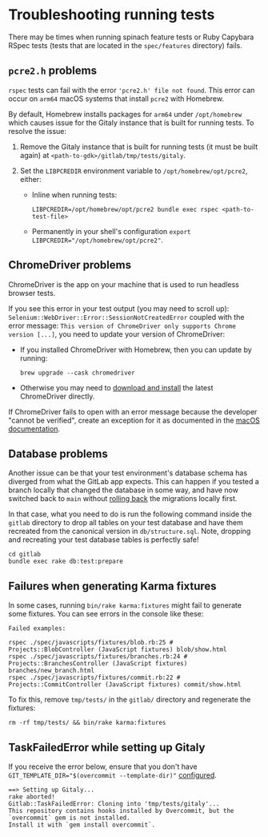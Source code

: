 # Troubleshooting running tests

There may be times when running spinach feature tests or Ruby Capybara RSpec
tests (tests that are located in the `spec/features` directory) fails.

## `pcre2.h` problems

`rspec` tests can fail with the error `'pcre2.h' file not found`. This error can occur on `arm64` macOS systems that
install `pcre2` with Homebrew.

By default, Homebrew installs packages for `arm64` under `/opt/homebrew` which causes issue for the Gitaly instance
that is built for running tests. To resolve the issue:

1. Remove the Gitaly instance that is built for running tests (it must be built again) at `<path-to-gdk>/gitlab/tmp/tests/gitaly`.
1. Set the `LIBPCREDIR` environment variable to `/opt/homebrew/opt/pcre2`, either:

   - Inline when running tests:

     ```shell
     LIBPCREDIR=/opt/homebrew/opt/pcre2 bundle exec rspec <path-to-test-file>
     ```

   - Permanently in your shell's configuration `export LIBPCREDIR="/opt/homebrew/opt/pcre2"`.

## ChromeDriver problems

ChromeDriver is the app on your machine that is used to run headless
browser tests.

If you see this error in your test output (you may need to scroll up): `Selenium::WebDriver::Error::SessionNotCreatedError`
coupled with the error message: `This version of ChromeDriver only supports Chrome version [...]`,
you need to update your version of ChromeDriver:

- If you installed ChromeDriver with Homebrew, then you can update by running:

  ```shell
  brew upgrade --cask chromedriver
  ```

- Otherwise you may need to [download and install](https://sites.google.com/chromium.org/driver)
  the latest ChromeDriver directly.

If ChromeDriver fails to open with an error message because the developer "cannot be verified",
create an exception for it as documented in the [macOS documentation](https://support.apple.com/en-gb/guide/mac-help/mh40616/mac).

## Database problems

Another issue can be that your test environment's database schema has
diverged from what the GitLab app expects. This can happen if you tested
a branch locally that changed the database in some way, and have now
switched back to `main` without
[rolling back](https://edgeguides.rubyonrails.org/active_record_migrations.html#rolling-back)
the migrations locally first.

In that case, what you need to do is run the following command inside
the `gitlab` directory to drop all tables on your test database and have
them recreated from the canonical version in `db/structure.sql`. Note,
dropping and recreating your test database tables is perfectly safe!

```shell
cd gitlab
bundle exec rake db:test:prepare
```

## Failures when generating Karma fixtures

In some cases, running `bin/rake karma:fixtures` might fail to generate some fixtures. You can see errors in the console like these:

```plaintext
Failed examples:

rspec ./spec/javascripts/fixtures/blob.rb:25 # Projects::BlobController (JavaScript fixtures) blob/show.html
rspec ./spec/javascripts/fixtures/branches.rb:24 # Projects::BranchesController (JavaScript fixtures) branches/new_branch.html
rspec ./spec/javascripts/fixtures/commit.rb:22 # Projects::CommitController (JavaScript fixtures) commit/show.html
```

To fix this, remove `tmp/tests/` in the `gitlab/` directory and regenerate the fixtures:

```shell
rm -rf tmp/tests/ && bin/rake karma:fixtures
```

## TaskFailedError while setting up Gitaly

If you receive the error below, ensure that you don't have
`GIT_TEMPLATE_DIR="$(overcommit --template-dir)"`
[configured](https://github.com/sds/overcommit#automatically-install-overcommit-hooks).

```plaintext
==> Setting up Gitaly...
rake aborted!
Gitlab::TaskFailedError: Cloning into 'tmp/tests/gitaly'...
This repository contains hooks installed by Overcommit, but the `overcommit` gem is not installed.
Install it with `gem install overcommit`.
```
